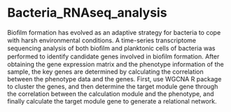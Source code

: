 # Bacteria_RNAseq_analysis
Bioﬁlm formation has evolved as an adaptive strategy for bacteria to cope with harsh environmental conditions. A time-series transcriptome sequencing analysis of both bioﬁlm and planktonic cells of bacteria was performed to identify candidate genes involved in bioﬁlm formation.
After obtaining the gene expression matrix and the phenotype information of the sample, the key genes are determined by calculating the correlation between the phenotype data and the genes. First, use WGCNA R package to cluster the genes, and then determine the target module gene through the correlation between the calculation module and the phenotype, and finally calculate the target module gene to generate a relational network.
